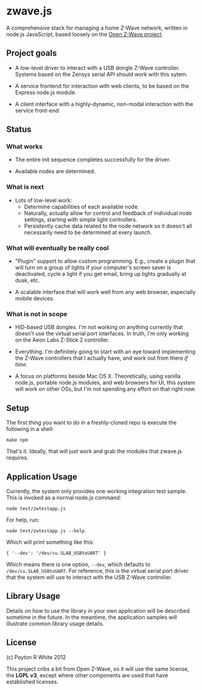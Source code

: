 # zwave.js

A comprehensive stack for managing a home Z-Wave network, written in node.js JavaScript,  based loosely on the [Open Z-Wave project](http://code.google.com/p/open-zwave/).

## Project goals

* A low-level driver to interact with a USB dongle Z-Wave controller.  Systems based on the Zensys serial API should work with this sytem.

* A service frontend for interaction with web clients, to be based on the Express node.js
module.

* A client interface with a highly-dynamic, non-modal interaction with the service
front-end.

## Status

### What works

* The entire init sequence completes successfully for the driver.

* Available nodes are determined.

### What is next

* Lots of low-level work:
    * Determine capabilities of each available node.
    * Naturally, actually allow for control and feedback of individual node settings, starting with simple light controllers.
    * Persistently cache data related to the node network so it doesn't all necessarily need to be determined at every launch.
    
### What will eventually be really cool

* "Plugin" support to allow custom programming.  E.g., create a plugin that will turn
on a group of lights if your computer's screen saver is deactivated, cycle a light if you get email, bring up lights gradually at dusk, etc.

* A scalable interface that will work well from any web browser, especially mobile devices.

### What is not in scope

* HID-based USB dongles.  I'm not working on anything currently that doesn't use the
virtual serial port interfaces.  In truth, I'm only working on the Aeon Labs Z-Stick 2 controller.

* Everything.  I'm definitely going to start with an eye toward implementing the Z-Wave controllers that I actually have, and work out from there _if time_.

* A focus on platforms beside Mac OS X.  Theoretically, using vanilla node.js, 
portable node.js modules, and web browsers for UI, this system will work on other OSs, but I'm not spending any effort on that right now.

## Setup

The first thing you want to do in a freshly-cloned repo is execute the following in a shell:

    make npm

That's it.  Ideally, that will just work and grab the modules that zwave.js requires.

## Application Usage

Currently, the system only provides one working integration test sample.  This is invoked as a normal node.js command:

    node test/zwtestapp.js
    
For help, run:

    node test/zwtestapp.js --help

Which will print something like this:

    { '--dev': '/dev/cu.SLAB_USBtoUART' }

Which means there is one option, ```--dev```, which defaults to ```/dev/cu.SLAB_USBtoUART```.  For reference, this is the virtual serial port driver that the system will use to interact with the USB Z-Wave controller.

## Library Usage

Details on how to use the library in your own application will be described sometime in the future.  In the meantime, the application samples will illustrate common library usage details.

## License

(c) Payton R White 2012

This project cribs a bit from Open Z-Wave, so it will use the same license, the **LGPL v3**,
except where other components are used that have established licenses.

